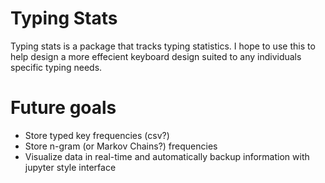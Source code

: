 # Typing Stats
Typing stats is a package that tracks typing statistics. 
I hope to use this to help design a more effecient keyboard design suited to any individuals specific typing needs.

# Future goals
* Store typed key frequencies (csv?)
* Store n-gram (or Markov Chains?) frequencies
* Visualize data in real-time and automatically backup information with jupyter style interface
